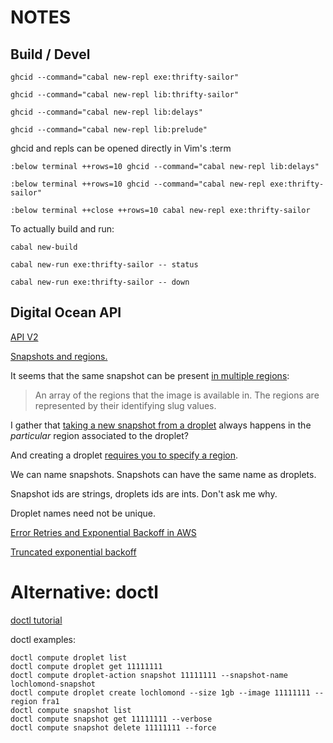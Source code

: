 # NOTES

## Build / Devel

    ghcid --command="cabal new-repl exe:thrifty-sailor"

    ghcid --command="cabal new-repl lib:thrifty-sailor"

    ghcid --command="cabal new-repl lib:delays"

    ghcid --command="cabal new-repl lib:prelude"

ghcid and repls can be opened directly in Vim's :term

    :below terminal ++rows=10 ghcid --command="cabal new-repl lib:delays"

    :below terminal ++rows=10 ghcid --command="cabal new-repl exe:thrifty-sailor"

    :below terminal ++close ++rows=10 cabal new-repl exe:thrifty-sailor
 
To actually build and run:

    cabal new-build

    cabal new-run exe:thrifty-sailor -- status

    cabal new-run exe:thrifty-sailor -- down

## Digital Ocean API

[API V2](https://developers.digitalocean.com/documentation/v2/)

[Snapshots and regions.](https://www.digitalocean.com/community/tutorials/how-to-migrate-digitalocean-droplets-using-snapshots#step-2-%E2%80%94-adding-the-snapshot-to-new-region-(optional))

It seems that the same snapshot can be present [in multiple regions](https://developers.digitalocean.com/documentation/v2/#list-all-droplet-snapshots):

> An array of the regions that the image is available in. The regions are
> represented by their identifying slug values.

I gather that [taking a new snapshot from a
droplet](https://developers.digitalocean.com/documentation/v2/#snapshot-a-droplet)
always happens in the *particular* region associated to the droplet?

And creating a droplet [requires you to specify a region](https://developers.digitalocean.com/documentation/v2/#create-a-new-droplet).

We can name snapshots. Snapshots can have the same name as droplets.

Snapshot ids are strings, droplets ids are ints. Don't ask me why.

Droplet names need not be unique.

[Error Retries and Exponential Backoff in AWS](https://docs.aws.amazon.com/general/latest/gr/api-retries.html)

[Truncated exponential backoff](https://cloud.google.com/storage/docs/exponential-backoff)

# Alternative: doctl

[doctl tutorial](https://www.digitalocean.com/community/tutorials/how-to-use-doctl-the-official-digitalocean-command-line-client)

doctl examples:

    doctl compute droplet list
    doctl compute droplet get 11111111
    doctl compute droplet-action snapshot 11111111 --snapshot-name lochlomond-snapshot
    doctl compute droplet create lochlomond --size 1gb --image 11111111 --region fra1
    doctl compute snapshot list
    doctl compute snapshot get 11111111 --verbose
    doctl compute snapshot delete 11111111 --force
